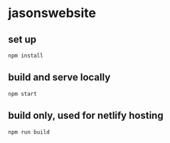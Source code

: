 # jasonswebsite

## set up

`npm install`

## build and serve locally

`npm start`

## build only, used for netlify hosting

`npm run build`
